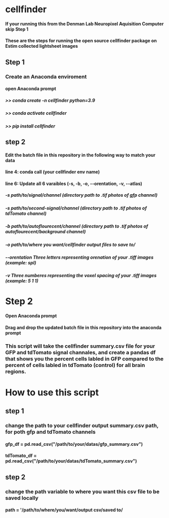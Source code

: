 # cellfinder
#### If your running this from the Denman Lab Neuropixel Aquisition Computer skip Step 1
#### These are the steps for running the open source cellfinder package on Estim collected lightsheet images

## Step 1
### Create an Anaconda enviroment
#### open Anaconda prompt
##### >> conda create -n cellfinder python=3.9
##### >> conda activate cellfinder
##### >> pip install cellfinder

## step 2
#### Edit the batch file in this repository in the following way to match your data
#### line 4: conda call (your cellfinder env name)
#### line 6: Update all 6 varaibles (-s, -b, -o, --orentation, -v, --atlas)
##### -s path/to/signal/channel (directory path to .tif photos of gfp channel)
##### -s path/to/second-signal/channel (directory path to .tif photos of tdTomato channel)
##### -b path/to/autoflourecent/channel (directory path to .tif photos of autoflourecent/background channel)
##### -o path/to/where you want/cellfinder output files to save to/ 
##### --orentation Three letters representing orenation of your .tiff images (example: spl)
##### -v Three numberes representing the voxel spacing of your .tiff images (example: 5 1 1)

# Step 2
#### Open Anaconda prompt
#### Drag and drop the updated batch file in this repository into the anaconda prompt


### This script will take the cellfinder summary.csv file for your GFP and tdTomato signal channales, and create a pandas df that shows you the percent cells labled in GFP compared to the percent of cells labled in tdTomato (control) for all brain regions.

# How to use this script 
## step 1
### change the path to your cellfinder output summary.csv path, for poth gfp and tdTomato channels 
#### gfp_df = pd.read_csv("/path/to/your/datas/gfp_summary.csv")
#### tdTomato_df = pd.read_csv("/path/to/your/datas/tdTomato_summary.csv")

## step 2
### change the path variable to where you want this csv file to be saved locally 
#### path = '/path/to/where/you/want/output csv/saved to/
